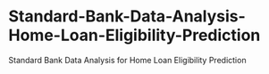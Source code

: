 # Standard-Bank-Data-Analysis-Home-Loan-Eligibility-Prediction
Standard Bank Data Analysis for Home Loan Eligibility Prediction
